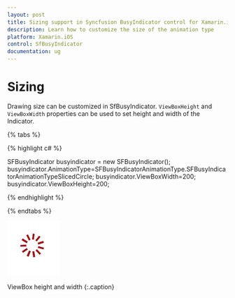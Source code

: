 ```yaml
---
layout: post
title: Sizing support in Syncfusion BusyIndicator control for Xamarin.iOS
description: Learn how to customize the size of the animation type
platform: Xamarin.iOS
control: SfBusyIndicator
documentation: ug
---
```


# Sizing

Drawing size can be customized in SfBusyIndicator. `ViewBoxHeight` and `ViewBoxWidth` properties can be used to set height and width of the Indicator.

{% tabs %}

{% highlight c# %}

SFBusyIndicator busyindicator = new SFBusyIndicator();
busyindicator.AnimationType=SFBusyIndicatorAnimationType.SFBusyIndicatorAnimationTypeSlicedCircle;
busyindicator.ViewBoxWidth=200;
busyindicator.ViewBoxHeight=200;
	
{% endhighlight %}

{% endtabs %}

![](images/Sizing_img1.png)                       

ViewBox height and width
{:.caption}
